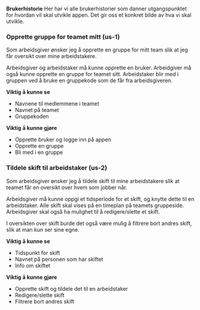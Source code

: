 **Brukerhistorie**
Her har vi alle brukerhistorier som danner utgangspunktet for hvordan vil skal utvikle appen. Det gir oss et konkret
bilde av hva vi skal utvikle.

<h3>Opprette gruppe for teamet mitt (us-1)</h3>

Som arbeidsgiver ønsker jeg å opprette en gruppe for mitt team slik at jeg får oversikt over mine arbeidstakere. 

Arbeidsgiver og arbeidstaker må kunne opprette en bruker. Arbeidgiver må også kunne opprette en gruppe for teamet sitt. Arbeidstaker blir med i gruppen ved å
bruke en gruppekode som de får fra arbeidsgiveren.

**Viktig å kunne se**
* Navnene til medlemmene i teamet
* Navnet på teamet
* Gruppekoden

**Viktig å kunne gjøre**
*  Opprette bruker og logge inn på appen
*  Opprette en gruppe 
*  Bli med i en gruppe

<h3> Tildele skift til arbeidstaker (us-2)</h3>

Som arbeidsgiver ønsker jeg å tildele skift til mine arbeidstakere slik at teamet får en oversikt over hvem som jobber når.

Arbeidsgiver må kunne oppgi et tidsperiode for et skift, og knytte dette til en arbeidstaker. Alle skift skal vises på en timeplan på teamets gruppeside. 
Arbeidsgiver skal også ha mulighet til å redigere/slette et skift. 

I oversikten over skift burde det også være mulig å filtrere bort andres skift, slik at man kun ser sine egne. 

**Viktig å kunne se**
* Tidspunkt for skift
* Navnet på personen som har skiftet
* Info om skiftet

**Viktig å kunne gjøre**
*  Opprette skift og tildele det til en arbeidstaker
*  Redigere/slette skift
*  Filtrere bort andres skift
